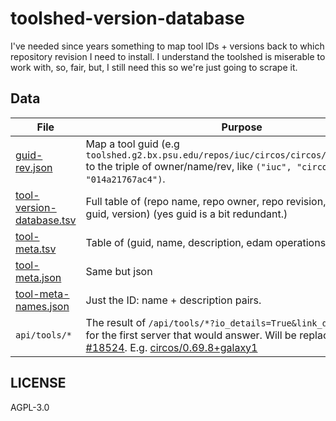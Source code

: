 # toolshed-version-database

I've needed since years something to map tool IDs + versions back to which repository revision I need to install. I understand the toolshed is miserable to work with, so, fair, but, I still need this so we're just going to scrape it.

## Data

File | Purpose
--- | ---
[guid-rev.json](guid-rev.json) | Map a tool guid (e.g `toolshed.g2.bx.psu.edu/repos/iuc/circos/circos/0.69.8+galaxy1` to the triple of owner/name/rev, like `("iuc", "circos", "014a21767ac4")`.
[tool-version-database.tsv](tool-version-database.tsv) | Full table of (repo name, repo owner, repo revision, tool name, tool guid, version) (yes guid is a bit redundant.)
[tool-meta.tsv](tool-meta.tsv) | Table of (guid, name, description, edam operations, edam topics)
[tool-meta.json](tool-meta.json) | Same but json
[tool-meta-names.json](tool-meta-names.json) | Just the ID: name + description pairs.
`api/tools/*` | The result of `/api/tools/*?io_details=True&link_details=False` for the first server that would answer. Will be replaced by [#18524](https://github.com/galaxyproject/galaxy/pull/18524). E.g. [circos/0.69.8+galaxy1](https://hexylena.github.io/toolshed-version-database/api/tools/toolshed.g2.bx.psu.edu/repos/iuc/circos/circos/0.69.8%2Bgalaxy1)


## LICENSE

AGPL-3.0

